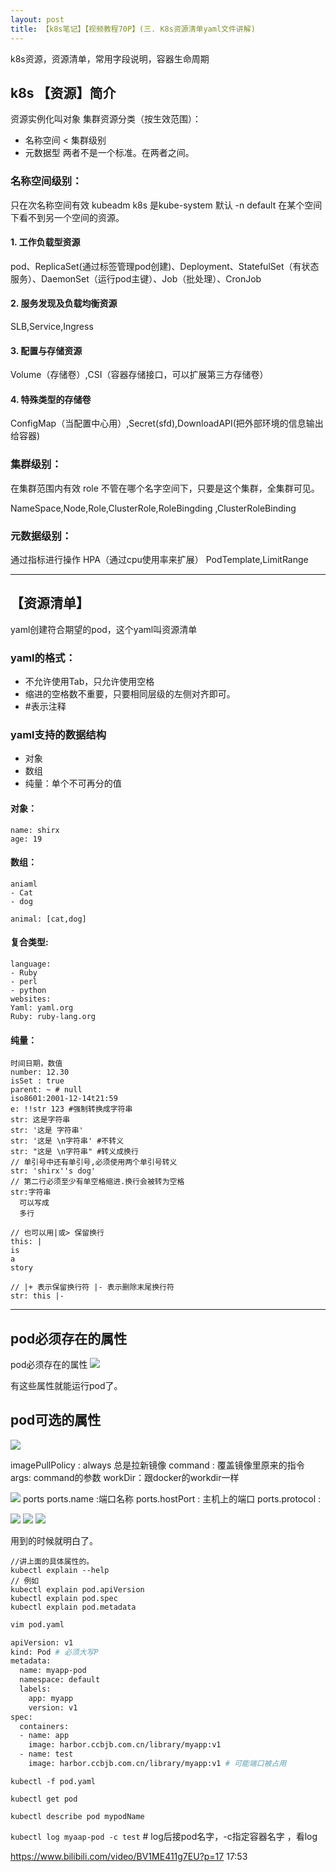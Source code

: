 ```yaml
---
layout: post
title: 【k8s笔记】【视频教程70P】(三. K8s资源清单yaml文件讲解)
---
```

k8s资源，资源清单，常用字段说明，容器生命周期

## k8s 【资源】简介
资源实例化叫对象
集群资源分类（按生效范围）：

- 名称空间 < 集群级别
- 元数据型
两者不是一个标准。在两者之间。

### 名称空间级别：
只在次名称空间有效 kubeadm k8s 是kube-system
默认 -n default
在某个空间下看不到另一个空间的资源。

#### 1. 工作负载型资源
pod、ReplicaSet(通过标签管理pod创建)、Deployment、StatefulSet（有状态服务）、DaemonSet（运行pod主键）、Job（批处理）、CronJob

#### 2. 服务发现及负载均衡资源
SLB,Service,Ingress

#### 3. 配置与存储资源
Volume（存储卷）,CSI（容器存储接口，可以扩展第三方存储卷）

#### 4. 特殊类型的存储卷
ConfigMap（当配置中心用）,Secret(sfd),DownloadAPI(把外部环境的信息输出给容器)

###  集群级别：
在集群范围内有效 role
不管在哪个名字空间下，只要是这个集群，全集群可见。

NameSpace,Node,Role,ClusterRole,RoleBingding  ,ClusterRoleBinding

### 元数据级别：
通过指标进行操作 HPA（通过cpu使用率来扩展） 
PodTemplate,LimitRange

---

## 【资源清单】

yaml创建符合期望的pod，这个yaml叫资源清单

### yaml的格式：
- 不允许使用Tab，只允许使用空格
- 缩进的空格数不重要，只要相同层级的左侧对齐即可。
- #表示注释

### yaml支持的数据结构
- 对象
- 数组
- 纯量：单个不可再分的值

#### 对象：
```
name: shirx
age: 19
```

#### 数组：
```
aniaml
- Cat
- dog

animal: [cat,dog]
```

#### 复合类型:

```
language:
- Ruby
- perl
- python
websites:
Yaml: yaml.org
Ruby: ruby-lang.org
```

#### 纯量：
```
时间日期，数值
number: 12.30
isSet : true
parent: ~ # null
iso8601:2001-12-14t21:59
e: !!str 123 #强制转换成字符串
str: 这是字符串
str: '这是 字符串'
str: '这是 \n字符串' #不转义
str: "这是 \n字符串" #转义成换行
// 单引号中还有单引号,必须使用两个单引号转义
str: 'shirx''s dog'
// 第二行必须至少有单空格缩进.换行会被转为空格
str:字符串
  可以写成
  多行

// 也可以用|或> 保留换行
this: | 
is
a 
story

// |+ 表示保留换行符 |- 表示删除末尾换行符
str: this |-
```


---

## pod必须存在的属性
pod必须存在的属性
![](/docs/images/2020-07-17-17-17-11.png)

有这些属性就能运行pod了。

## pod可选的属性
![](/docs/images/2020-07-17-17-25-05.png)

imagePullPolicy : always 总是拉新镜像
command : 覆盖镜像里原来的指令
args: command的参数
workDir：跟docker的workdir一样

![](/docs/images/2020-07-17-17-27-21.png)
ports
ports.name :端口名称
ports.hostPort : 主机上的端口
ports.protocol :

![](/docs/images/2020-07-17-17-29-14.png)
![](/docs/images/2020-07-17-17-30-25.png)
![](/docs/images/2020-07-17-17-30-00.png)

用到的时候就明白了。

```
//讲上面的具体属性的。
kubectl explain --help
// 例如
kubectl explain pod.apiVersion
kubectl explain pod.spec
kubectl explain pod.metadata
```
```bash
vim pod.yaml

apiVersion: v1
kind: Pod # 必须大写P
metadata:
  name: myapp-pod
  namespace: default
  labels:
    app: myapp
    version: v1
spec:
  containers: 
  - name: app
    image: harbor.ccbjb.com.cn/library/myapp:v1
  - name: test
    image: harbor.ccbjb.com.cn/library/myapp:v1 # 可能端口被占用
```

`kubectl -f pod.yaml`

`kubectl get pod`

`kubectl describe pod mypodName`

`kubectl log myaap-pod -c test` # log后接pod名字，-c指定容器名字 ，看log

https://www.bilibili.com/video/BV1ME411g7EU?p=17 17:53 